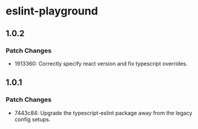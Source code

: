 # eslint-playground

## 1.0.2

### Patch Changes

- 1913360: Correctly specify react version and fix typescript overrides.

## 1.0.1

### Patch Changes

- 7443c84: Upgrade the typescript-eslint package away from the legacy config
  setups.
